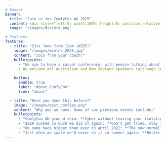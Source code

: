 ```yaml
---
# Banner
banner:
  title: "Join us for ComfyCon AU 2025"
  content: <div style="left:0; width:100%; height:0; position:relative; padding-bottom:25%; margin:0 auto"><div style="left:0; width:100%; height:0; position:relative; padding-bottom:25%; margin:0 auto"><iframe src="https://www.tickcounter.com/widget/countdown/6746799" style="top:0; left:0; width:100%; height:100%; position:absolute; border:0; overflow:hidden" title="ComfyCon AU 2025"></iframe></div></div><br><br><div class="mx-auto" style="text-align:center; margin:auto; display:block;"></div><br /> <br /> Join us at https://discord.gg/FCcbX866CN
  image: "/images/discord.png"

# Features
features:
  - title: "21st June from 12pm (AEDT)"
    image: "/images/winter_2025.jpg"
    content: "Join from your couch!"
    bulletpoints:
      - "We aim to have a casual conference, with people talking about things that interest them and the rest of the community. You can be at home, in your pyjamas, drinking a beer, and we'll take you."
      - We welcome all Australian and New Zealand speakers (although international speakers are welcome too if you want to stay up late!) to talk about Cyber Security, and Cyber Security Adjacent topics, close to their hearts.

    button:
      enable: true
      label: "About ComfyCon"
      link: "about"

  - title: "Have you done this before?"
    image: "/images/past_comfies.png"
    content: "Why yes we have. Some of our previous events include:"
    bulletpoints:
      - "ComfyCon AU ground zero: **Cyber without leaving your isolation tank**."
      - "2020 sucked so much we did it again: **Don't get fried, stay inside**."
      - "We came back bigger than ever in April 2022: **The new normal**."
      - "Just when we swore we'd never do it in summer again: **Better together**."
---
```

